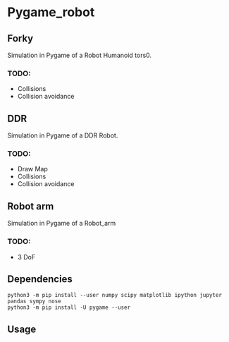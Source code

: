 # Pygame_robot

## Forky
Simulation in Pygame of a Robot Humanoid tors0.

### TODO:
* Collisions
* Collision avoidance

## DDR
Simulation in Pygame of a DDR Robot.

### TODO:
* Draw Map
* Collisions
* Collision avoidance

## Robot arm
Simulation in Pygame of a Robot_arm

### TODO:
* 3 DoF

## Dependencies
```
python3 -m pip install --user numpy scipy matplotlib ipython jupyter pandas sympy nose
python3 -m pip install -U pygame --user
```
## Usage
